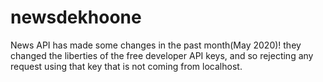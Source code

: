 # newsdekhoone
News API has made some changes in the past month(May 2020)! they changed the liberties of the free developer API keys, and so rejecting any request using that key that is not coming from localhost.
